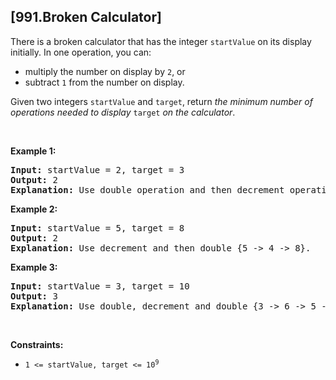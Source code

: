 ## [991.Broken Calculator]
<p>There is a broken calculator that has the integer <code>startValue</code> on its display initially. In one operation, you can:</p>

<ul>
	<li>multiply the number on display by <code>2</code>, or</li>
	<li>subtract <code>1</code> from the number on display.</li>
</ul>

<p>Given two integers <code>startValue</code> and <code>target</code>, return <em>the minimum number of operations needed to display </em><code>target</code><em> on the calculator</em>.</p>

<p>&nbsp;</p>
<p><strong class="example">Example 1:</strong></p>

<pre>
<strong>Input:</strong> startValue = 2, target = 3
<strong>Output:</strong> 2
<strong>Explanation:</strong> Use double operation and then decrement operation {2 -&gt; 4 -&gt; 3}.
</pre>

<p><strong class="example">Example 2:</strong></p>

<pre>
<strong>Input:</strong> startValue = 5, target = 8
<strong>Output:</strong> 2
<strong>Explanation:</strong> Use decrement and then double {5 -&gt; 4 -&gt; 8}.
</pre>

<p><strong class="example">Example 3:</strong></p>

<pre>
<strong>Input:</strong> startValue = 3, target = 10
<strong>Output:</strong> 3
<strong>Explanation:</strong> Use double, decrement and double {3 -&gt; 6 -&gt; 5 -&gt; 10}.
</pre>

<p>&nbsp;</p>
<p><strong>Constraints:</strong></p>

<ul>
	<li><code>1 &lt;= startValue, target &lt;= 10<sup>9</sup></code></li>
</ul>
